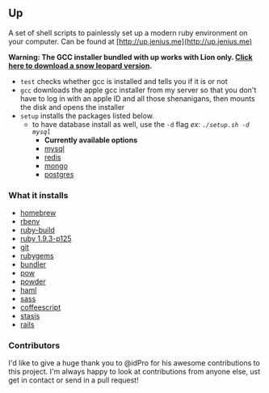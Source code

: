 ## Up

A set of shell scripts to painlessly set up a modern ruby environment on your computer. Can be found at [http://up.jenius.me](http://up.jenius.me)

**Warning: The GCC installer bundled with up works with Lion only. [Click here to download a snow leopard version](https://github.com/downloads/kennethreitz/osx-gcc-installer/GCC-10.6.pkg).**

- `test` checks whether gcc is installed and tells you if it is or not
- `gcc` downloads the apple gcc installer from my server so that you don't have to log in with an apple ID and all those shenanigans, then mounts the disk and opens the installer
- `setup` installs the packages listed below.
  - to have database install as well, use the `-d` flag *ex: `./setup.sh -d mysql`*
    - **Currently available options**
    - [mysql](http://www.mysql.com/)
    - [redis](http://redis.io/)
    - [mongo](http://www.mongodb.org/)
    - [postgres](http://www.postgresql.org/)

### What it installs

- [homebrew](http://mxcl.github.com/homebrew/)
- [rbenv](https://github.com/sstephenson/rbenv)
- [ruby-build](https://github.com/sstephenson/ruby-build)
- [ruby 1.9.3-p125](http://www.ruby-lang.org/en/downloads/)
- [git](http://git-scm.com/)
- [rubygems](http://rubygems.org/)
- [bundler](http://gembundler.com/)
- [pow](http://pow.cx)
- [powder](https://github.com/rodreegez/powder)
- [haml](http://haml-lang.com/)
- [sass](http://sass-lang.com/)
- [coffeescript](http://jashkenas.github.com/coffee-script/)
- [stasis](http://stasis.me/)
- [rails](http://rubyonrails.org/)

### Contributors

I'd like to give a huge thank you to @idPro for his awesome contributions to this project. I'm always happy to look at contributions from anyone else, ust get in contact or send in a pull request!
